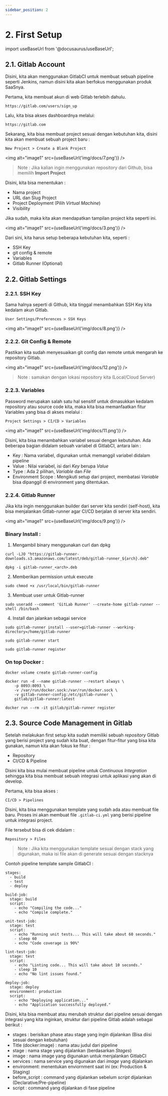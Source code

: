 ```yaml
---
sidebar_position: 2
---
```


# 2. First Setup

import useBaseUrl from '@docusaurus/useBaseUrl';

## 2.1. Gitlab Account

Disini, kita akan menggunakan GitlabCI untuk membuat sebuah pipeline seperti Jenkins, namun disini kita akan berfokus menggunakan produk SaaSnya.

Pertama, kita membuat akun di web Gitlab terlebih dahulu.
```
https://gitlab.com/users/sign_up
```

Lalu, kita bisa akses dashboardnya melalui:
```
https://gitlab.com
```

Sekarang, kita bisa membuat project sesuai dengan kebutuhan kita, disini kita akan membuat sebuah project baru :
```
New Project > Create a Blank Project
```
<img alt="image1" src={useBaseUrl('img/docs/7.png')} />

> Note : Jika kalian ingin menggunakan repository dari Github, bisa memilih **Import Project**

Disini, kita bisa menentukan :
- Nama project
- URL dan Slug Project
- Project Deployment (Pilih _Virtual Machine_)
- Visibility

Jika sudah, maka kita akan mendapatkan tampilan project kita seperti ini.

<img alt="image1" src={useBaseUrl('img/docs/3.png')} />

Dari sini, kita harus setup beberapa kebutuhan kita, seperti :
- SSH Key
- git config & remote
- Variables
- Gitlab Runner (Optional)

## 2.2. Gitlab Settings

### 2.2.1. SSH Key
Sama halnya seperti di Github, kita tinggal menambahkan SSH Key kita kedalam akun Gitlab.
```
User Settings/Preferences > SSH Keys
```
<img alt="image1" src={useBaseUrl('img/docs/8.png')} />


### 2.2.2. Git Config & Remote
Pastikan kita sudah menyesuaikan git config dan remote untuk mengarah ke repository Gitlab.

<img alt="image1" src={useBaseUrl('img/docs/12.png')} />

> Note : samakan dengan lokasi repository kita (Local/Cloud Server)

### 2.2.3. Variables
Password merupakan salah satu hal sensitif untuk dimasukkan kedalam repository atau source code kita, maka kita bisa memanfaatkan fitur Variables yang bisa di akses melalui :
```
Project Settings > CI/CD > Variables
```
<img alt="image1" src={useBaseUrl('img/docs/11.png')} />

Disini, kita bisa menambahkan variabel sesuai dengan kebutuhan.
Ada beberapa bagian didalam sebuah variabel di GitlabCI, antara lain :
- Key : Nama variabel, digunakan untuk memanggil variabel didalam pipeline
- Value : Nilai variabel, isi dari _Key_ berupa _Value_
- Type : Ada 2 pilihan, _Variable_ dan _File_
- Environment Scope : Mengikuti setup dari project, membatasi _Variable_ bisa dipanggil di environment yang ditentukan.

### 2.2.4. Gitlab Runner
Jika kita ingin menggunakan builder dari server kita sendiri (self-host), kita bisa menjalankan Gitlab-runner agar CI/CD berjalan di server kita sendiri.

<img alt="image1" src={useBaseUrl('img/docs/9.png')} />

### Binary Install :
1. Mengambil binary menggunakan curl dan dpkg
```
curl -LJO "https://gitlab-runner-downloads.s3.amazonaws.com/latest/deb/gitlab-runner_${arch}.deb"
```
```
dpkg -i gitlab-runner_<arch>.deb
```

2. Memberikan permission untuk execute
```
sudo chmod +x /usr/local/bin/gitlab-runner
```

3. Membuat user untuk Gitlab-runner
```
sudo useradd --comment 'GitLab Runner' --create-home gitlab-runner --shell /bin/bash
```

4. Install dan jalankan sebagai service
```
sudo gitlab-runner install --user=gitlab-runner --working-directory=/home/gitlab-runner
```
```
sudo gitlab-runner start
```
```
sudo gitlab-runner register
```

### On top Docker :
```
docker volume create gitlab-runner-config
```
```
docker run -d --name gitlab-runner --restart always \
    -p 8093:8093 \
    -v /var/run/docker.sock:/var/run/docker.sock \
    -v gitlab-runner-config:/etc/gitlab-runner \
    gitlab/gitlab-runner:latest
```
```
docker run --rm -it gitlab/gitlab-runner register
```

## 2.3. Source Code Management in Gitlab

Setelah melakukan first setup kita sudah memiliki sebuah *repository* Gitlab yang berisi project yang sudah kita buat, dengan fitur-fitur yang bisa kita gunakan, namun kita akan fokus ke fitur :
- Repository
- CI/CD & Pipeline

Disini kita bisa mulai membuat pipeline untuk *Continuous Integration* sehingga kita bisa membuat sebuah integrasi untuk aplikasi yang akan di develop.

Pertama, kita bisa akses :
```
CI/CD > Pipelines
```

Disini, kita bisa menggunakan template yang sudah ada atau membuat file baru. Proses ini akan membuat file `.gitlab-ci.yml` yang berisi pipeline untuk integrasi project.

File tersebut bisa di cek didalam :
```
Repository > Files
```

> Note : Jika kita menggunakan template sesuai dengan stack yang digunakan, maka isi file akan di generate sesuai dengan stacknya

Contoh pipeline template sample GitlabCI :
```
stages:
  - build
  - test
  - deploy

build-job:
  stage: build
  script:
    - echo "Compiling the code..."
    - echo "Compile complete."

unit-test-job:
  stage: test    
  script:
    - echo "Running unit tests... This will take about 60 seconds."
    - sleep 60
    - echo "Code coverage is 90%"

lint-test-job:   
  stage: test    
  script:
    - echo "Linting code... This will take about 10 seconds."
    - sleep 10
    - echo "No lint issues found."

deploy-job:      
  stage: deploy  
  environment: production
  script:
    - echo "Deploying application..."
    - echo "Application successfully deployed."
```


Disini, kita bisa membuat atau merubah struktur dari pipeline sesuai dengan integrasi yang kita inginkan, struktur dari pipeline Gitlab adalah sebagai berikut :
- stages : berisikan phase atau stage yang ingin dijalankan (Bisa diisi sesuai dengan kebutuhan)
- Title (docker:image) : nama atau judul dari pipeline
- stage : nama stage yang dijalankan (berdasarkan _Stages_)
- image : nama image yang digunakan untuk menjalankan GitlabCI
- services : nama service yang digunakan dari _image_ yang dijalankan
- environment: menentukan enviornment saat ini (ex: Production & Staging)
- before\_script : command yang dijalankan sebelum _script_ dijalankan (Declarative/Pre-pipeline)
- script : command yang dijalankan di fase pipeline

